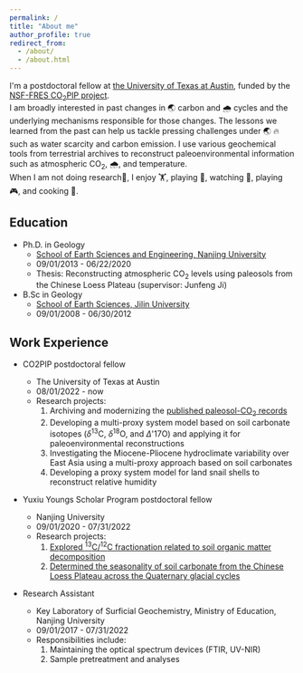 ```yaml
---
permalink: /
title: "About me"
author_profile: true
redirect_from: 
  - /about/
  - /about.html
---
```


I'm a postdoctoral fellow at [the University of Texas at Austin](https://www.jsg.utexas.edu/researcher/jiawei_da/), funded by the [NSF-FRES CO<sub>2</sub>PIP project](https://paleo-co2.org/co2pip).   
I am broadly interested in past changes in 🌏 carbon and 🌧️ cycles and the underlying mechanisms responsible for those changes. The lessons we learned from the past can  help us tackle pressing challenges under 🌏 🔥 such as water scarcity and carbon emission. I use various geochemical tools from terrestrial archives to reconstruct paleoenvironmental information such as atmospheric CO<sub>2</sub>, 🌧, and temperature.    
When I am not doing research🔬, I enjoy 🏋, playing 🏀, watching 🎥, playing 🎮, and cooking 🥘. 

Education
------
  - Ph.D. in Geology
    - [School of Earth Sciences and Engineering, Nanjing University](https://es.nju.edu.cn/esen/main.htm)
    - 09/01/2013 - 06/22/2020
    - Thesis: Reconstructing atmospheric CO<sub>2</sub> levels using paleosols from the Chinese Loess Plateau (supervisor: Junfeng Ji)
  - B.Sc in Geology
    - [School of Earth Sciences, Jilin University](https://geo.jlu.edu.cn/en/)
    - 09/01/2008 - 06/30/2012

Work Experience
------
  - CO2PIP postdoctoral fellow
    - The University of Texas at Austin
    - 08/01/2022 - now
    - Research projects:
        1. Archiving and modernizing the [published paleosol-CO<sub>2</sub> records](https://paleo-co2.org/co2pip)
        2. Developing a multi-proxy system model based on soil carbonate isotopes ($\delta^{13}$C, $\delta^{18}$O, and  $\Delta$'17O) and applying it for paleoenvironmental reconstructions
        3. Investigating the Miocene-Pliocene hydroclimate variability over East Asia using a multi-proxy approach based on soil carbonates
        4. Developing a proxy system model for land snail shells to reconstruct relative humidity

  - Yuxiu Youngs Scholar Program postdoctoral fellow
    - Nanjing University
    - 09/01/2020 - 07/31/2022
    - Research projects:
        1. [Explored <sup>13</sup>C/<sup>12</sup>C fractionation related to soil organic matter decomposition](https://doi.org/10.1029/2021GL093407)
        2. [Determined the seasonality of soil carbonate from the Chinese Loess Plateau across the Quaternary glacial cycles](https://www.sciencedirect.com/science/article/pii/S0277379123000562)
  
  - Research Assistant
    - Key Laboratory of Surficial Geochemistry, Ministry of Education, Nanjing University
    - 09/01/2017 - 07/31/2022
    - Responsibilities include:
        1. Maintaining the optical spectrum devices (FTIR, UV-NIR)
        2. Sample pretreatment and analyses
